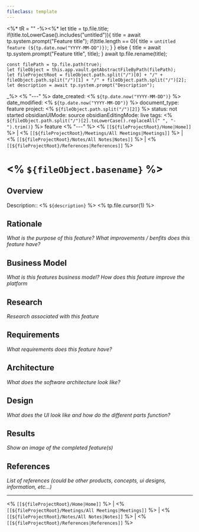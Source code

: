 ```yaml
---
fileclass: template
---
```

<%* tR = "" -%><%*
	let title = tp.file.title;
	if(title.toLowerCase().includes("untitled")){
		title = await tp.system.prompt("Feature title");
		if(title.length == 0){
			title = `untitled feature (${tp.date.now("YYYY-MM-DD")})`;
		}
	} else {
		title = await tp.system.prompt("Feature title", title);
	}
	await tp.file.rename(title);
	
	const filePath = tp.file.path(true);
	let fileObject = this.app.vault.getAbstractFileByPath(filePath);
	let fileProjectRoot = fileObject.path.split("/")[0] + "/" + fileObject.path.split("/")[1] + "/" + fileObject.path.split("/")[2];
	let description = await tp.system.prompt("Description");
_%>
<% "---" %>
date_created: <% `${tp.date.now("YYYY-MM-DD")}` %>
date_modified: <% `${tp.date.now("YYYY-MM-DD")}` %>
document_type: feature
project: <% `${fileObject.path.split("/")[2]}` %>
status: not started
obsidianUIMode: source
obsidianEditingMode: live
tags: <% `${fileObject.path.split("/")[2].toLowerCase().replaceAll(" ", "-").trim()}` %> feature
<% "---" %>
<% `[[${fileProjectRoot}/Home|Home]]` %> | <% `[[${fileProjectRoot}/Meetings/All Meetings|Meetings]]` %> | <% `[[${fileProjectRoot}/Notes/All Notes|Notes]]` %> | <% `[[${fileProjectRoot}/References|References]]` %>
# <% `${fileObject.basename}` %>
## Overview
Description:: <% `${description}` %>
<% tp.file.cursor(1) %>

## Rationale
*What is the purpose of this feature?*
*What improvements / benfits does this feature have?*


## Business Model
*What is this features business model?*
*How does this feature improve the platform*


## Research
*Research associated with this feature*


## Requirements
*What requirements does this feature have?*


## Architecture
*What does the software architecture look like?*


## Design
*What does the UI look like and how do the different parts function?*


## Results
*Show an image of the completed feature(s)*


## References
*List of references (could be other products, concepts, ui designs, information, etc...)*


---
<% `[[${fileProjectRoot}/Home|Home]]` %> | <% `[[${fileProjectRoot}/Meetings/All Meetings|Meetings]]` %> | <% `[[${fileProjectRoot}/Notes/All Notes|Notes]]` %> | <% `[[${fileProjectRoot}/References|References]]` %>